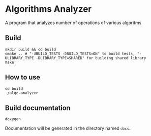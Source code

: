 # Algorithms Analyzer
A program that analyzes number of operations of various algoritms.

## Build
```shell
mkdir build && cd build
cmake .. # "-UBUILD_TESTS -DBUILD_TESTS=ON" to build tests, "-ULIBRARY_TYPE -DLIBRARY_TYPE=SHARED" for building shared library
make
```

## How to use
```shell
cd build
./algo-analyzer
```

## Build documentation
```shell
doxygen
```
Documentation will be generated in the directory named `docs`.
